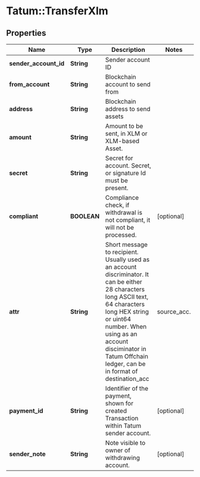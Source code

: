 # Tatum::TransferXlm

## Properties
Name | Type | Description | Notes
------------ | ------------- | ------------- | -------------
**sender_account_id** | **String** | Sender account ID | 
**from_account** | **String** | Blockchain account to send from | 
**address** | **String** | Blockchain address to send assets | 
**amount** | **String** | Amount to be sent, in XLM or XLM-based Asset. | 
**secret** | **String** | Secret for account. Secret, or signature Id must be present. | 
**compliant** | **BOOLEAN** | Compliance check, if withdrawal is not compliant, it will not be processed. | [optional] 
**attr** | **String** | Short message to recipient. Usually used as an account discriminator. It can be either 28 characters long ASCII text, 64 characters long HEX string or uint64 number. When using as an account disciminator in Tatum Offchain ledger, can be in format of destination_acc|source_acc. | [optional] 
**payment_id** | **String** | Identifier of the payment, shown for created Transaction within Tatum sender account. | [optional] 
**sender_note** | **String** | Note visible to owner of withdrawing account. | [optional] 

